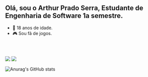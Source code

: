 ##  Olá, sou o Arthur Prado Serra, Estudante de Engenharia de Software 1a semestre.
- 📅 18 anos de idade.
- 🎮 Sou fã de jogos.
<div style="display: inline_block"><br>
</div>
  
  ##
 
<div> 
  <a href = "mailto:arthurpradoserraa@gmail.com"><img src="https://img.shields.io/badge/-Gmail-%23333?style=for-the-badge&logo=gmail&logoColor=white" target="_blank"></a>
 <a href="https://www.linkedin.com/in/arthurpradoserra/" target="_blank"><img src="https://img.shields.io/badge/-LinkedIn-%230077B5?style=for-the-badge&logo=linkedin&logoColor=white" target="_blank"></a> 
  
</div>


![Anurag's GitHub stats](https://github-readme-stats.vercel.app/api?username=arthurpradoserra&theme=dark&show_icons=true)
